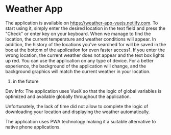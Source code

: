 # Weather App

The application is available on https://weather-app-vuejs.netlify.com. To start using it, simply enter the desired location in the text field and press the "Check" or enter key on your keyboard. When we manage to find the location, the current temperature and weather conditions will appear. In addition, the history of the locations you've searched for will be saved in the box at the bottom of the application for even faster access1. If you enter the wrong location, the current weather does not appear and the text box lights up red. You can use the application on any type of device. For a better experience, the background of the application will change, and the background graphics will match the current weather in your location.

1. in the future

Dev Info:
The application uses VueX so that the logic of global variables is optimized and available globally throughout the application.

Unfortunately, the lack of time did not allow to complete the logic of downloading your location and displaying the weather automatically.

The application uses PWA technology making it a suitable alternative to native phone applications.
